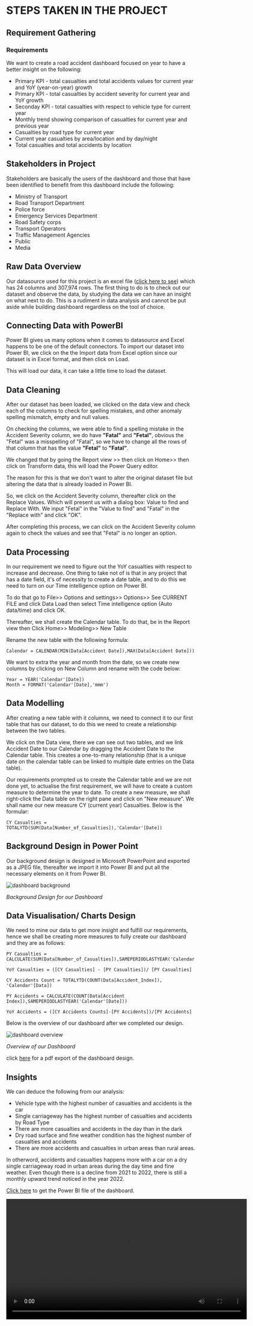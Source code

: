# STEPS TAKEN IN THE PROJECT

## Requirement Gathering

### Requirements

We want to create a road accident dashboard focused on year to have a better insight on the following:

- Primary KPI - total casualties and total accidents values for current year and YoY (year-on-year) growth
- Primary KPI - total casualties by accident severity for current year and YoY growth
- Seconday KPI - total casualties with respect to vehicle type for current year
- Monthly trend showing comparison of casualties for current year and previous year
- Casualties by road type for current year
- Current year casualties by area/location and by day/night
- Total casualties and total accidents by location

## Stakeholders in Project

Stakeholders are basically the users of the dashboard and those that have been identified to benefit from this dashboard include the following:

- Ministry of Transport
- Road Transport Department
- Police force
- Emergency Services Department
- Road Safety corps
- Transport Operators
- Traffic Management Agencies
- Public
- Media

## Raw Data Overview

Our datasource used for this project is an excel file ([click here to see](data-assets/Road-Accident-Data.xlsx)) which has 24 columns and 307,974 rows. The first thing to do is to check out our dataset and observe the data, by studying the data we can have an insight on what next to do. This is a rudiment in data analysis and cannot be put aside while building dashboard regardless on the tool of choice.

## Connecting Data with PowerBI

Power BI gives us many options when it comes to datasource and Excel happens to be one of the default connectors. To import our dataset into Power BI, we click on the the Import data from Excel option since our dataset is in Excel format, and then click on Load.

This will load our data, it can take a little time to load the dataset.

## Data Cleaning

After our dataset has been loaded, we clicked on the data view and check each of the columns to check for spelling mistakes, and other anomaly spelling mismatch, empty and null values.

On checking the columns, we were able to find a spelling mistake in the Accident Severity column, we do have **"Fatal"** and **"Fetal"**, obvious the "Fetal" was a misspelling of "Fatal", so we have to change all the rows of that column that has the value **"Fetal"** to **"Fatal"**.

We changed that by going the Report view >> then click on Home>> then click on Transform data, this will load the Power Query editor.

The reason for this is that we don't want to alter the original dataset file but altering the data that is already loaded in Power BI.

So, we click on the Accident Severity column, thereafter click on the Replace Values. Which will present us with a dialog box: Value to find and Replace With. We input "Fetal" in the "Value to find" and "Fatal" in the "Replace with" and click "OK".

After completing this process, we can click on the Accident Severity column again to check the values and see that "Fetal" is no longer an option.

## Data Processing

In our requirement we need to figure out the YoY casualties with respect to increase and decrease. One thing to take not of is that in any project that has a date field, it's of necessity to create a date table, and to do this we need to turn on our Time intelligence option on Power BI.

To do that go to File>> Options and settings>> Options>> See CURRENT FILE and click Data Load then select Time intelligence option (Auto data/time) and click OK.

Thereafter, we shall create the Calendar table. To do that, be in the Report view then Click Home>> Modeling>> New Table

Rename the new table with the following formula:

```DAX
Calendar = CALENDAR(MIN(Data[Accident Date]),MAX(Data[Accident Date]))
```

We want to extra the year and month from the date, so we create new columns by clicking on New Column and rename with the code below:

```DAX
Year = YEAR('Calendar'[Date])
Month = FORMAT('Calendar'[Date],'mmm')
```

## Data Modelling

After creating a new table with it columns, we need to connect it to our first table that has our dataset, to do this we need to create a relationship between the two tables.

We click on the Data view, there we can see out two tables, and we link Accident Date to our Calendar by dragging the Accident Date to the Calendar table. This creates a one-to-many relationship (that is a unique date on the calendar table can be linked to multiple date entries on the Data table).

Our requirements prompted us to create the Calendar table and we are not done yet, to actualise the first requirement, we will have to create a custom measure to determine the year to date.
To create a new measure, we shall right-click the Data table on the right pane and click on "New measure". We shall name our new measure CY (current year) Casualties. Below is the formular:

```DAX
CY Casualties = TOTALYTD(SUM(Data[Number_of_Casualties]),'Calendar'[Date])
```

## Background Design in Power Point

Our background design is designed in Microsoft PowerPoint and exported as a JPEG file, thereafter we import it into Power BI and put all the necessary elements on it from Power BI.

![dashboard background](visual-data/Background-For-PowerBI-Project.jpg)

_Background Design for our Dashboard_

## Data Visualisation/ Charts Design

We need to mine our data to get more insight and fulfill our requirements, hence we shall be creating more measures to fully create our dashboard and they are as follows:

```DAX
PY Casualties = CALCULATE(SUM(Data[Number_of_Casualties]),SAMEPERIODLASTYEAR('Calendar'[Date]))

YoY Casualties = ([CY Casualties] - [PY Casualties])/ [PY Casualties]

CY Accidents Count = TOTALYTD(COUNT(Data[Accident_Index]), 'Calendar'[Data])

PY Accidents = CALCULATE(COUNT(Data[Accident Index]),SAMEPERIODLASTYEAR('Calendar'[Date]))

YoY Accidents = ([CY Accidents Counts]-[PY Accidents])/[PY Accidents]
```

Below is the overview of our dashboard after we completed our design.

![dashboard overview](visual-data/road-accident-analysis_power_bi.JPG)

_Overview of our Dashboard_

click [here](/road-accident-analysis_power_bi.pdf/) for a pdf export of the dashboard design.

## Insights

We can deduce the following from our analysis:

- Vehicle type with the highest number of casualties and accidents is the car
- Single carriageway has the highest number of casualties and accidents by Road Type
- There are more casualties and accidents in the day than in the dark
- Dry road surface and fine weather condition has the highest number of casualties and accidents
- There are more accidents and casualties in urban areas than rural areas.

In otherword, accidents and casualties happens more with a car on a dry single carriageway road in urban areas during the day time and fine weather. Even though there is a decline from 2021 to 2022, there is still a monthly upward trend noticed in the year 2022.

[Click here](data-assets/road-accident-analysis_power_bi.pbix) to get the Power BI file of the dashboard.

<video src='visual-data/demo-video.mp4' width=640 />

Click to play the video of the demo
